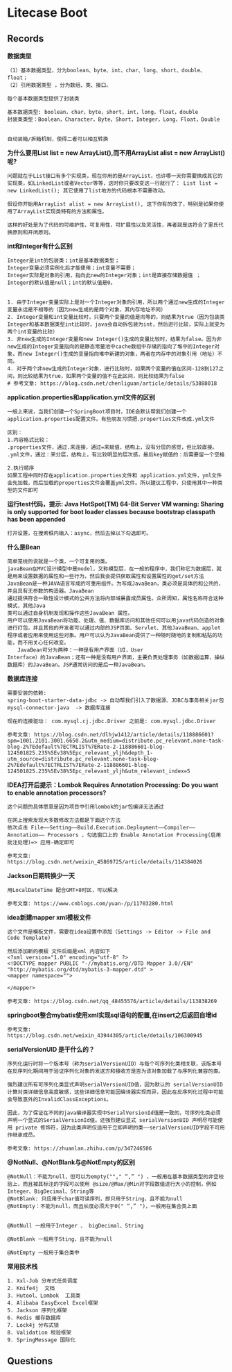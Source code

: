 # Litecase Boot

## Records

**数据类型**

```text
（1）基本数据类型，分为boolean、byte、int、char、long、short、double、float；
（2）引用数据类型 ，分为数组、类、接口。

每个基本数据类型提供了封装类

基本数据类型: boolean，char，byte，short，int，long，float，double
封装类类型：Boolean，Character，Byte，Short，Integer，Long，Float，Double


自动装箱/拆箱机制，使得二者可以相互转换
```

**为什么要用List list = new ArrayList(),而不用ArrayList alist = new ArrayList()呢?**

```text
问题就在于List接口有多个实现类，现在你用的是ArrayList，也许哪一天你需要换成其它的实现类，如LinkedList或者Vector等等，这时你只要改变这一行就行了： List list = new LinkedList(); 其它使用了list地方的代码根本不需要改动。

假设你开始用ArrayList alist = new ArrayList(), 这下你有的改了，特别是如果你使用了ArrayList实现类特有的方法和属性。

这样的好处是为了代码的可维护性，可复用性，可扩展性以及灵活性，再者就是这符合了里氏代换原则和开闭原则。
```

**int和Integer有什么区别**

```text
Integer是int的包装类；int是基本数据类型；
Integer变量必须实例化后才能使用；int变量不需要；
Integer实际是对象的引用，指向此new的Integer对象；int是直接存储数据值 ；
Integer的默认值是null；int的默认值是0。


1. 由于Integer变量实际上是对一个Integer对象的引用，所以两个通过new生成的Integer变量永远是不相等的（因为new生成的是两个对象，其内存地址不同）
2. Integer变量和int变量比较时，只要两个变量的值是向等的，则结果为true（因为包装类Integer和基本数据类型int比较时，java会自动拆包装为int，然后进行比较，实际上就变为两个int变量的比较）
3. 非new生成的Integer变量和new Integer()生成的变量比较时，结果为false。因为非new生成的Integer变量指向的是静态常量池中cache数组中存储的指向了堆中的Integer对象，而new Integer()生成的变量指向堆中新建的对象，两者在内存中的对象引用（地址）不同。
4. 对于两个非new生成的Integer对象，进行比较时，如果两个变量的值在区间-128到127之间，则比较结果为true，如果两个变量的值不在此区间，则比较结果为false
# 参考文章: https://blog.csdn.net/chenliguan/article/details/53888018
```

**application.properties和application.yml文件的区别**

```text
一般上来说，当我们创建一个SpringBoot项目时，IDE会默认帮我们创建一个application.properties配置文件。有些朋友习惯把.properties文件改成.yml文件

区别：
1.内容格式比较：
.properties文件，通过.来连接，通过=来赋值，结构上，没有分层的感觉，但比较直接。
.yml文件，通过：来分层，结构上，有比较明显的层次感，最后key赋值的：后需要留一个空格

2.执行顺序
如果工程中同时存在application.properties文件和 application.yml文件，yml文件会先加载，而后加载的properties文件会覆盖yml文件。所以建议工程中，只使用其中一种类型的文件即可
```

**运行test代码，提示: Java HotSpot(TM) 64-Bit Server VM warning: Sharing is only supported for boot loader classes
because bootstrap classpath has been appended**

```text
打开设置，在搜索框内输入：async，然后去掉以下勾选即可。
```

**什么是Bean**

```text
简单笼统的说就是一个类，一个可复用的类。
javaBean在MVC设计模型中是model，又称模型层，在一般的程序中，我们称它为数据层，就是用来设置数据的属性和一些行为，然后我会提供获取属性和设置属性的get/set方法JavaBean是一种JAVA语言写成的可重用组件。为写成JavaBean，类必须是具体的和公共的，并且具有无参数的构造器。JavaBean
通过提供符合一致性设计模式的公共方法将内部域暴露成员属性。众所周知，属性名称符合这种模式，其他Java
类可以通过自身机制发现和操作这些JavaBean 属性。　
用户可以使用JavaBean将功能、处理、值、数据库访问和其他任何可以用java代码创造的对象进行打包，并且其他的开发者可以通过内部的JSP页面、Servlet、其他JavaBean、applet程序或者应用来使用这些对象。用户可以认为JavaBean提供了一种随时随地的复制和粘贴的功能，而不用关心任何改变。
　　JavaBean可分为两种：一种是有用户界面（UI，User
Interface）的JavaBean；还有一种是没有用户界面，主要负责处理事务（如数据运算，操纵数据库）的JavaBean。JSP通常访问的是后一种JavaBean。
```

**数据库连接**

```text
需要安装的依赖:
spring-boot-starter-data-jdbc -> 自动帮我们引入了数据源、JDBC与事务相关jar包
mysql-connector-java  -> 数据库连接

现在的连接驱动： com.mysql.cj.jdbc.Driver 之前是: com.mysql.jdbc.Driver

参考文章: https://blog.csdn.net/dlhjw1412/article/details/118886601?spm=1001.2101.3001.6650.2&utm_medium=distribute.pc_relevant.none-task-blog-2%7Edefault%7ECTRLIST%7ERate-2-118886601-blog-124501825.235%5Ev38%5Epc_relevant_yljh&depth_1-utm_source=distribute.pc_relevant.none-task-blog-2%7Edefault%7ECTRLIST%7ERate-2-118886601-blog-124501825.235%5Ev38%5Epc_relevant_yljh&utm_relevant_index=5
```

**IDEA打开后提示：Lombok Requires Annotation Processing: Do you want to enable annotation processors?**

```text
这个问题的具体愿意是因为项目中引用lombok的jar包编译无法通过

在网上搜索发现大多数修改方法都是下面这个方法
依次点击 File——Setting——Build.Execution.Deployment——Compiler——Annotation—— Processors ，勾选窗口上的 Enable Annotation Processing(启用批注处理)=> 应用-确定即可

参考文章: https://blog.csdn.net/weixin_45869725/article/details/114384026
```

**Jackson日期转换少一天**

```text
用LocalDateTime 配合GMT+8时区，可以解决

参考文章: https://www.cnblogs.com/yuan-/p/11703280.html
```

**idea新建mapper xml模板文件**

```text
这个文件是模板文件，需要在idea设置中添加（Settings -> Editor -> File and Code Template)

然后添加新的模板 文件后缀是xml 内容如下
<?xml version="1.0" encoding="utf-8" ?>
<!DOCTYPE mapper PUBLIC "-//mybatis.org//DTD Mapper 3.0//EN" 
"http://mybatis.org/dtd/mybatis-3-mapper.dtd" >
<mapper namespace="">
    
</mapper>

参考文章: https://blog.csdn.net/qq_48455576/article/details/113838269
```

**springboot整合mybatis使用xml实现sql语句的配置,在insert之后返回自增id**

```text
参考文章: https://blog.csdn.net/weixin_43944305/article/details/106300945
```

**serialVersionUID 是干什么的？**

```text
序列化运行时将一个版本号（称为serialVersionUID）与每个可序列化类相关联，该版本号在反序列化期间用于验证序列化对象的发送方和接收方是否为该对象加载了与序列化兼容的类。

强烈建议所有可序列化类显式声明serialVersionUID值，因为默认的 serialVersionUID 计算对类详细信息高度敏感，这些详细信息可能因编译器实现而异，因此在反序列化过程中可能会导致意外的InvalidClassExceptions。

因此，为了保证在不同的java编译器实现中SerialVersionId值是一致的，可序列化类必须声明一个显式的SerialVersionId值。还强烈建议显式 serialVersionUID 声明尽可能使用 private 修饰符，因为此类声明仅适用于立即声明的类——serialVersionUID字段不可用作继承成员。

参考文章: https://zhuanlan.zhihu.com/p/347246506
```

**@NotNull、@NotBlank与@NotEmpty的区别**

```text
@NotNull：不能为null，但可以为empty(""," “,” ") ，一般用在基本数据类型的非空校验上，而且被其标注的字段可以使用 @size/@Max/@Min对字段数值进行大小的控制，例如Integer、BigDecimal、String等
@NotBlank: 只应用于char值可读序列，即只用于String，且不能为null
@NotEmpty：不能为null，而且长度必须大于0(" “,” ")，一般用在集合类上面


@NotNull 一般用于Integer 、 bigDecimal、String

@NotBlank 一般用于Sting，且不能为null

@NotEmpty 一般用于集合类中
```

**常用技术栈**

```text
1. Xxl-Job 分布式任务调度
2. Knife4j  文档
3. Hutool、Lombok  工具类
4. Alibaba EasyExcel Excel框架
5. Jackson 序列化框架
6. Redis 缓存数据库 
7. Lock4j 分布式锁 
8. Validation 校验框架
9. SpringMessage 国际化
```

## Questions


